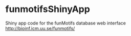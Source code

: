 # funmotifsShinyApp
Shiny app code for the funMotifs database web interface http://bioinf.icm.uu.se/funmotifs/
